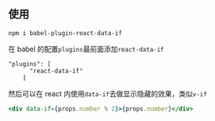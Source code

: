 ## 使用

```
npm i babel-plugin-react-data-if
```

在 babel 的配置`plugins`最前面添加`react-data-if`

```
"plugins": [
      "react-data-if"
    ]
```

然后可以在 react 内使用`data-if`去做显示隐藏的效果，类似`v-if`

```jsx
<div data-if={props.number % 2}>{props.number}</div>
```
